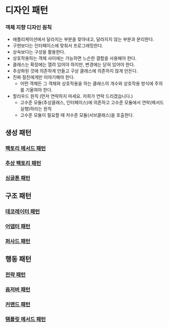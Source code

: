 # 디자인 패턴

### 객체 지향 디자인 원칙

- 애플리케이션에서 달라지는 부분을 찾아내고, 달라지지 않는 부분과 분리한다.
- 구현보다는 인터페이스에 맞춰서 프로그래밍한다.
- 상속보다는 구성을 활용한다.
- 상호작용하는 객체 사이에는 가능하면 느슨한 결합을 사용해야 한다.
- 클래스는 확장에는 열려 있어야 하지만, 변경에는 닫혀 있어야 한다.
- 추상화된 것에 의존하게 만들고 구상 클래스에 의존하지 않게 만든다.
- 진짜 절친에게만 이야기해야 한다.
  - 어떤 객체든 그 객체와 상호작용을 하는 클래스의 개수와 상호작용 방식에 주의를 기울여야 한다.
- 할리우드 원칙 (먼저 연락하지 마세요. 저희가 연락 드리겠습니다.)
  - 고수준 모듈(추상클래스, 인터페이스)에 의존하고 고수준 모듈에서 연락(메서드 실행)하라는 원칙
  - 고수준 모듈이 필요할 때 저수준 모듈(서브클래스)을 호출한다.

## 생성 패턴

### [팩토리 메서드 패턴](https://github.com/genesis12345678/TIL/blob/main/Java/java8/designpattern/creational/factoryMethod/FactoryMethod.md)
### [추상 팩토리 패턴](https://github.com/genesis12345678/TIL/blob/main/Java/java8/designpattern/creational/absractFactory/AbstractFactory.md)
### [싱글톤 패턴](https://github.com/genesis12345678/TIL/blob/main/Java/java8/designpattern/creational/singleton/Singleton.md)
### []()
### []()
### []()
### []()

## 구조 패턴

### [데코레이터 패턴](https://github.com/genesis12345678/TIL/blob/main/Java/java8/designpattern/structural/decorator/Decorator.md)
### [어댑터 패턴](https://github.com/genesis12345678/TIL/blob/main/Java/java8/designpattern/structural/adapter/Adapter.md)
### [퍼사드 패턴](https://github.com/genesis12345678/TIL/blob/main/Java/java8/designpattern/structural/facade/Facade.md)
### []()
### []()
### []()
### []()

## 행동 패턴

### [전략 패턴](https://github.com/genesis12345678/TIL/blob/main/Java/java8/designpattern/behavioral/strategy/Strategy.md)
### [옵저버 패턴](https://github.com/genesis12345678/TIL/blob/main/Java/java8/designpattern/behavioral/observer/Observer.md)
### [커맨드 패턴](https://github.com/genesis12345678/TIL/blob/main/Java/java8/designpattern/behavioral/command/Command.md)
### [템플릿 메서드 패턴](https://github.com/genesis12345678/TIL/blob/main/Java/java8/designpattern/behavioral/templateMethod/TemplateMethod.md)
### []()
### []()
### []()
### []()